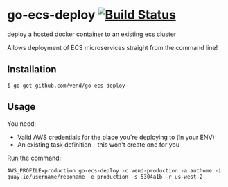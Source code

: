 # go-ecs-deploy [![Build Status](https://travis-ci.org/vend/go-ecs-deploy.svg)](https://travis-ci.org/vend/go-ecs-deploy)
deploy a hosted docker container to an existing ecs cluster

Allows deployment of ECS microservices straight from the command line!

## Installation

    $ go get github.com/vend/go-ecs-deploy

## Usage

You need:
- Valid AWS credentials for the place you're deploying to (in your ENV)
- An existing task definition - this won't create one for you

Run the command:

```
AWS_PROFILE=production go-ecs-deploy -c vend-production -a authome -i quay.io/username/reponame -e production -s 5304a1b -r us-west-2
```
